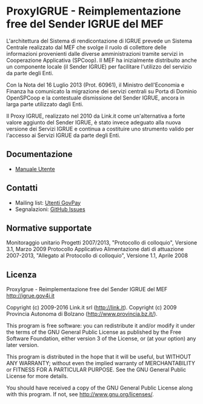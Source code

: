 # ProxyIGRUE - Reimplementazione free del Sender IGRUE del MEF

L'architettura del Sistema di rendicontazione di IGRUE prevede un Sistema Centrale realizzato dal MEF che svolge il ruolo di collettore delle informazioni provenienti dalle diverse amministrazioni tramite servizi in Cooperazione Applicativa (SPCoop). Il MEF ha inizialmente distribuito anche un componente locale (il Sender IGRUE) per facilitare l'utilizzo del servizio da parte degli Enti.

Con la Nota del 16 Luglio 2013 (Prot. 60961), il Ministro dell'Economia e Finanza ha comunicato la migrazione dei servizi centrali su Porta di Dominio OpenSPCoop e la contestuale dismissione del Sender IGRUE, ancora in larga parte utilizzato dagli Enti.

Il Proxy IGRUE, realizzato nel 2010 da Link.it come un'alternativa a forte valore aggiunto del Sender IGRUE, è stato invece adeguato alla nuova versione dei Servizi IGRUE e continua a costituire uno strumento valido per l'accesso ai Servizi IGRUE da parte degli Enti.

## Documentazione

* [Manuale Utente](./doc/ManualeUtente.pdf)

## Contatti

- Mailing list: [Utenti GovPay](http://www.gov4j.it/mailman/listinfo/utenti-igrue)
- Segnalazioni: [GitHub Issues](https://github.com/link-it/ProxyIGRUE/issues)

## Normative supportate

Monitoraggio unitario Progetti 2007/2013, "Protocollo di colloquio", Versione 3.1, Marzo 2009
Protocollo Applicativo Alimentazione dati di attuazione 2007-2013, "Allegato al Protocollo di colloquio", Versione 1.1, Aprile 2008

## Licenza

ProxyIgrue - Reimplementazione free del Sender IGRUE del MEF 
http://igrue.gov4j.it

Copyright (c) 2009-2016 Link.it srl (http://link.it). 
Copyright (c) 2009 Provincia Autonoma di Bolzano (http://www.provincia.bz.it/). 
 
This program is free software: you can redistribute it and/or modify it under the terms of the GNU General Public License as published by the Free Software Foundation, either version 3 of the License, or (at your option) any later version.

This program is distributed in the hope that it will be useful, but WITHOUT ANY WARRANTY; without even the implied warranty of MERCHANTABILITY or FITNESS FOR A PARTICULAR PURPOSE.  See the GNU General Public License for more details.

You should have received a copy of the GNU General Public License along with this program.  If not, see <http://www.gnu.org/licenses/>.

